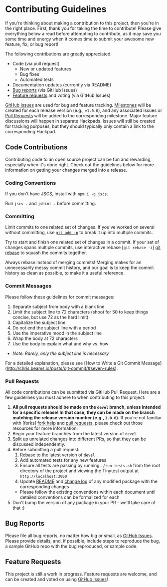 # Contributing Guidelines

If you're thinking about making a contribution to this project, then you're in 
the right place. First, thank you for taking the time to contribute! Please give 
everything below a read before attempting to contribute, as it may save you some 
time and energy when it comes time to submit your awesome new feature, fix, or 
bug report!

The following contributions are greatly appreciated:
- Code (via pull request)
  - New or updated features
  - Bug fixes
  - Automated tests 
- Documentation updates (currently via README)
- [Bug reports](#bug-reports) (via GitHub Issues)
- [Feature requests](#feature-requests) and voting (via GitHub Issues)

[GitHub Issues] are used for bug and feature tracking. [Milestones] will be 
created for each release version (e.g., `v1.0.0`), and any associated Issues or 
[Pull Requests] will be added to the corresponding milestone. Major feature 
discussions will happen in separate Hackpads. Issues will still be created for 
tracking purposes, but they should typically only contain a link to the 
corresponding Hackpad.


## Code Contributions

Contributing code to an open source project can be fun and rewarding, especially 
when it's done right. Check out the guidelines below for more information on 
getting your changes merged into a release.


### Coding Conventions

If you don't have JSCS, install with `npm i -g jscs`.

Run `jscs .` and `jshint .` before committing.

### Committing

Limit commits to one related set of changes. If you’ve worked on several without 
committing, use [`git add -p`](http://nuclearsquid.com/writings/git-add/) to 
break it up into multiple commits.

Try to start and finish one related set of changes in a commit. If your set of 
changes spans multiple commits, use interactive rebase [`git rebase -i`]
[git rebase] to squash the commits together.

Always rebase instead of merging commits! Merging makes for an unnecessarily 
messy commit history, and our goal is to keep the commit history as clean as 
possible, to make it a useful reference.


### Commit Messages

Please follow these guidelines for commit messages:

1. Separate subject from body with a blank line
1. Limit the subject line to 72 characters (shoot for 50 to keep things concise, 
   but use 72 as the hard limit)
1. Capitalize the subject line
1. Do not end the subject line with a period
1. Use the imperative mood in the subject line
1. Wrap the body at 72 characters
1. Use the body to explain what and why vs. how
  - _Note: Rarely, only the subject line is necessary_

For a detailed explanation, please see [How to Write a Git Commit Message]
(http://chris.beams.io/posts/git-commit/#seven-rules).


### Pull Requests

All code contributions can be submitted via GitHub Pull Request. Here are a few 
guidelines you must adhere to when contributing to this project:

1. **All pull requests should be made on the `devel` branch, unless intended for 
   a specific release! In that case, they can be made on the branch matching the 
   release version number (e.g., `1.0.0`).** If you're not familiar with [forks]
   [fork help] and [pull requests][pull request help], please check out those 
   resources for more information.
1. Begin your feature branches from the latest version of `devel`.
1. Split up unrelated changes into different PRs, so that they can be discussed 
   independently.
1. Before submitting a pull request:
   1. Rebase to the latest version of `devel`
   1. Add automated tests for any new features 
   1. Ensure all tests are passing by running `./run-tests.sh` from the root 
      directory of the project and viewing the Tinytest output at 
      `http://localhost:3000`
   1. Update [README] and [change log] of any modified package with the 
      corresponding changes
     - Please follow the existing conventions within each document until 
       detailed conventions can be formalized for each
1. Don't bump the version of any package in your PR - we'll take care of that :)


## Bug Reports

Please file all bug reports, no matter how big or small, as [GitHub Issues]. 
Please provide details, and, if possible, include steps to reproduce the bug, a 
sample GitHub repo with the bug reproduced, or sample code.


## Feature Requests

This project is still a work in progress. Feature requests are welcome, and can 
be created and voted on using [GitHub Issues]!


[readme]:               https://github.com/stubailo/meteor-rest/blob/devel/packages/rest/README.md
[change log]:           https://github.com/stubailo/meteor-rest/blob/devel/packages/rest/README.md/#change-log
[github issues]:        https://github.com/stubailo/meteor-rest/issues
[pull requests]:        https://github.com/stubailo/meteor-rest/pulls?q=is%3Aopen+is%3Apr
[milestones]:           https://github.com/stubailo/meteor-rest/milestones
[meteor style guide]:   https://github.com/meteor/meteor/wiki/Meteor-Style-Guide
[git rebase]:           https://www.atlassian.com/git/tutorials/rewriting-history/git-rebase-i
[fork help]:            https://help.github.com/articles/fork-a-repo/
[pull request help]:    https://help.github.com/articles/using-pull-requests/
